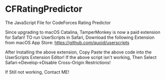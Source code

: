 # CFRatingPredictor
The JavaScript File for CodeForces Rating Predictor

Since upgrading to macOS Catalina, TamperMonkey is now a paid extension for Safari! 
TO run UserScripts in Safari, Download the following Extension from macOS App Store: https://github.com/quoid/userscripts

After Installing the above extension, Copy Paste the above code into the UserScripts Extension Editor!
If the above script isn't working, Then Select Safari->Develop->Disable Cross-Origin Restrictions! 

If Still not working, Contact ME! 





